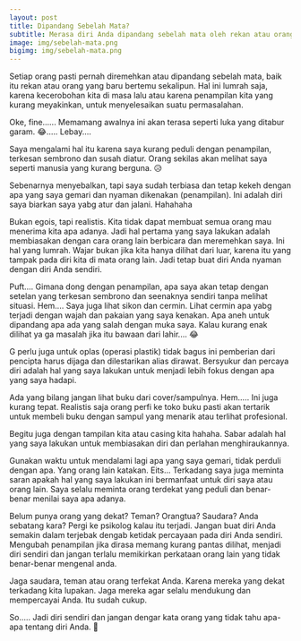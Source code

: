 ```yaml
---
layout: post
title: Dipandang Sebelah Mata? 
subtitle: Merasa diri Anda dipandang sebelah mata oleh rekan atau orang yang baru Anda temui? Ini yang saya lakukan.
image: img/sebelah-mata.png
bigimg: img/sebelah-mata.png
---
```

Setiap orang pasti pernah diremehkan atau dipandang sebelah mata, baik itu rekan atau orang yang baru bertemu sekalipun. Hal ini lumrah saja, karena kecerobohan kita di masa lalu atau karena penampilan kita yang kurang meyakinkan, untuk menyelesaikan suatu permasalahan.

Oke, fine...... Memamang awalnya ini akan terasa seperti luka yang ditabur garam. 😂..... Lebay....

Saya mengalami hal itu karena saya kurang peduli dengan penampilan, terkesan sembrono dan susah diatur. Orang sekilas akan melihat saya seperti manusia yang kurang berguna. 😥

Sebenarnya menyebalkan, tapi saya sudah terbiasa dan tetap kekeh dengan apa yang saya gemari dan nyaman dikenakan (penampilan). Ini adalah diri saya biarkan saya yabg atur dan jalani. Hahahaha

Bukan egois, tapi realistis. Kita tidak dapat membuat semua orang mau menerima kita apa adanya. Jadi hal pertama yang saya lakukan adalah membiasakan dengan cara orang lain berbicara dan meremehkan saya. Ini hal yang lumrah. Wajar bukan jika kita hanya dilihat dari luar, karena itu yang tampak pada diri kita di mata orang lain. Jadi tetap buat diri Anda nyaman dengan diri Anda sendiri.

Puft.... Gimana dong dengan penampilan, apa saya akan tetap dengan setelan yang terkesan sembrono dan seenaknya sendiri tanpa melihat situasi. Hem.... Saya juga lihat sikon dan cermin. Lihat cermin apa yabg terjadi dengan wajah dan pakaian yang saya kenakan. Apa aneh untuk dipandang apa ada yang salah dengan muka saya. Kalau kurang enak dilihat ya ga masalah jika itu bawaan dari lahir.... 😂

G perlu juga untuk oplas (operasi plastik) tidak bagus ini pemberian dari pencipta harus dijaga dan dilestarikan alias dirawat. Bersyukur dan percaya diri adalah hal yang saya lakukan untuk menjadi lebih fokus dengan apa yang saya hadapi. 

Ada yang bilang jangan lihat buku dari cover/sampulnya. Hem..... Ini juga kurang tepat. Realistis saja orang perfi ke toko buku pasti akan tertarik untuk membeli buku dengan sampul yang menarik atau terlihat profesional. 

Begitu juga dengan tampilan kita atau casing kita hahaha. Sabar adalah hal yang saya lakukan untuk membiasakan diri dan perlahan menghiraukannya. 

Gunakan waktu untuk mendalami lagi apa yang saya gemari, tidak perduli dengan apa. Yang orang lain katakan. Eits...   Terkadang saya juga meminta saran apakah hal yang saya lakukan ini bermanfaat untuk diri saya atau orang lain. Saya selalu meminta orang terdekat yang peduli dan benar-benar menilai saya apa adanya.

Belum punya orang yang dekat? Teman? Orangtua? Saudara? Anda sebatang kara? Pergi ke psikolog kalau itu terjadi. Jangan buat diri Anda semakin dalam terjebak dengab ketidak percayaan pada diri Anda sendiri. Mengubah penampilan jika dirasa memang kurang pantas dilihat, menjadi diri sendiri dan jangan terlalu memikirkan perkataan orang lain yang tidak benar-benar mengenal anda.

Jaga saudara, teman atau orang terfekat Anda. Karena mereka yang dekat terkadang kita lupakan. Jaga mereka agar selalu mendukung dan mempercayai Anda. Itu sudah cukup. 

So..... Jadi diri sendiri dan jangan dengar kata orang yang tidak tahu apa-apa tentang diri Anda. 👋
